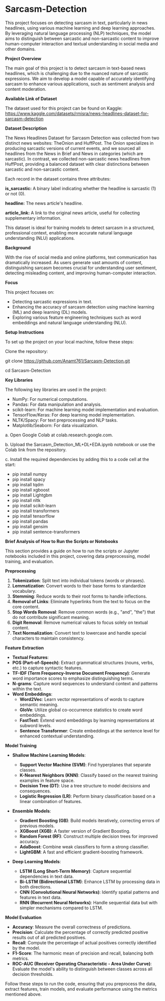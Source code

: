 # Sarcasm-Detection

This project focuses on detecting sarcasm in text, particularly in news headlines, using various machine learning and deep learning approaches. By leveraging natural language processing (NLP) techniques, the model aims to distinguish between sarcastic and non-sarcastic content to improve human-computer interaction and textual understanding in social media and other domains.

**Project Overview**

The main goal of this project is to detect sarcasm in text-based news headlines, which is challenging due to the nuanced nature of sarcastic expressions. We aim to develop a model capable of accurately identifying sarcasm to enhance various applications, such as sentiment analysis and content moderation.

**Available Link of Dataset**

The dataset used for this project can be found on Kaggle: https://www.kaggle.com/datasets/rmisra/news-headlines-dataset-for-sarcasm-detection

**Dataset Description**

The News Headlines Dataset for Sarcasm Detection was collected from two distinct news websites: TheOnion and HuffPost. The Onion specializes in producing sarcastic versions of current events, and we sourced all headlines from the News in Brief and News in categories (which are sarcastic). In contrast, we collected non-sarcastic news headlines from HuffPost, providing a balanced dataset with clear distinctions between sarcastic and non-sarcastic content.

Each record in the dataset contains three attributes:

**is_sarcastic:** A binary label indicating whether the headline is sarcastic (1) or not (0).

**headline:** The news article's headline.

**article_link:** A link to the original news article, useful for collecting supplementary information.

This dataset is ideal for training models to detect sarcasm in a structured, professional context, enabling more accurate natural language understanding (NLU) applications.

**Background**

With the rise of social media and online platforms, text communication has dramatically increased. As users generate vast amounts of content, distinguishing sarcasm becomes crucial for understanding user sentiment, detecting misleading content, and improving human-computer interaction.

**Focus**

This project focuses on:

- Detecting sarcastic expressions in text.
- Enhancing the accuracy of sarcasm detection using machine learning (ML) and deep learning (DL) models.
- Exploring various feature engineering techniques such as word embeddings and natural language understanding (NLU).

**Setup Instructions**

To set up the project on your local machine, follow these steps:

Clone the repository:

git clone https://github.com/Anamt761/Sarcasm-Detection.git

cd Sarcasm-Detection

**Key Libraries**

The following key libraries are used in the project:

- NumPy: For numerical computations.
- Pandas: For data manipulation and analysis.
- scikit-learn: For machine learning model implementation and evaluation.
- TensorFlow/Keras: For deep learning model implementation.
- NLTK/Spacy: For text preprocessing and NLP tasks.
- Matplotlib/Seaborn: For data visualization.


a. Open Google Colab at colab.research.google.com.

b. Upload the Sarcasm_Detection_ML+DL+EDA.ipynb notebook or use the Colab link from the repository.

c. Install the required dependencies by adding this to a code cell at the start:

- pip install numpy
- pip install spacy
- pip install tqdm
- pip install xgboost
- pip install Lightgbm
- pip install nltk
- pip install scikit-learn
- pip install transformers
- pip install tensorflow
- pip install pandas
- pip install gensim
- pip install sentence-transformers

**Brief Analysis of How to Run the Scripts or Notebooks**

This section provides a guide on how to run the scripts or Jupyter notebooks included in this project, covering data preprocessing, model training, and evaluation.

**Preprocessing**

1. **Tokenization**: Split text into individual tokens (words or phrases).
2. **Lemmatization**: Convert words to their base forms to standardize vocabulary.
3. **Stemming**: Reduce words to their root forms to handle inflections.
4. **Removal of Links**: Eliminate hyperlinks from the text to focus on the core content.
5. **Stop Words Removal**: Remove common words (e.g., "and", "the") that do not contribute significant meaning.
6. **Digit Removal**: Remove numerical values to focus solely on textual content.
7. **Text Normalization**: Convert text to lowercase and handle special characters to maintain consistency.

**Feature Extraction**

- **Textual Features**:
- **POS (Part-of-Speech)**: Extract grammatical structures (nouns, verbs, etc.) to capture syntactic features.
- **TF-IDF (Term Frequency-Inverse Document Frequency)**: Generate word importance scores to emphasize distinguishing terms.
- **N-grams**: Capture word sequences to understand context and patterns within the text.
- **Word Embeddings**:
  - **Word2Vec**: Learn vector representations of words to capture semantic meaning.
  - **GloVe**: Utilize global co-occurrence statistics to create word embeddings.
  - **FastText**: Extend word embeddings by learning representations at subword levels.
  - **Sentence Transformer**: Create embeddings at the sentence level for enhanced contextual understanding.

**Model Training**

- **Shallow Machine Learning Models**:
  
  - **Support Vector Machine (SVM)**: Find hyperplanes that separate classes.
  - **K-Nearest Neighbors (KNN)**: Classify based on the nearest training examples in feature space.
  - **Decision Tree (DT)**: Use a tree structure to model decisions and consequences.
  - **Logistic Regression (LR)**: Perform binary classification based on a linear combination of features.
  
- **Ensemble Models**:
  
  - **Gradient Boosting (GB)**: Build models iteratively, correcting errors of previous models.
  - **XGBoost (XGB)**: A faster version of Gradient Boosting.
  - **Random Forest (RF)**: Construct multiple decision trees for improved accuracy.
  - **AdaBoost**: Combine weak classifiers to form a strong classifier.
  - **LightGBM**: A fast and efficient gradient-boosting framework.

- **Deep Learning Models**:

  - **LSTM (Long Short-Term Memory)**: Capture sequential dependencies in text data.
  - **Bi-LSTM (Bidirectional LSTM)**: Enhance LSTM by processing data in both directions.
  - **CNN (Convolutional Neural Networks)**: Identify spatial patterns and features in text data.
  - **RNN (Recurrent Neural Networks)**: Handle sequential data but with simpler mechanisms compared to LSTM.

**Model Evaluation**

- **Accuracy**: Measure the overall correctness of predictions.
- **Precision**: Calculate the percentage of correctly predicted positive results out of all predicted positives.
- **Recall**: Compute the percentage of actual positives correctly identified by the model.
- **F1-Score**: The harmonic mean of precision and recall, balancing both metrics.
- **ROC-AUC (Receiver Operating Characteristic - Area Under Curve)**: Evaluate the model's ability to distinguish between classes across all decision thresholds.

Follow these steps to run the code, ensuring that you preprocess the data, extract features, train models, and evaluate performance using the metrics mentioned above.

